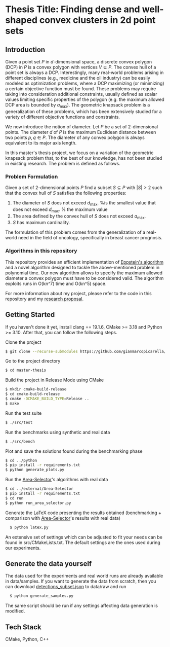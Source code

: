 # Thesis Title: Finding dense and well-shaped convex clusters in 2d point sets

## Introduction

Given a point set $P$ in $d$-dimensional space, a discrete convex polygon (DCP) in $P$ is a convex polygon with vertices $V\subseteq P$. The convex hull of a point set is always a DCP. Interestingly, many real-world problems arising in different disciplines (e.g., medicine and the oil industry) can be easily modeled as optimization problems, where a DCP maximizing (or minimizing) a certain objective function must be found. These problems may require taking into consideration additional constraints, usually defined as scalar values limiting specific properties of the polygon (e.g. the maximum allowed DCP area is bounded by $a_{\text{max}}$). The geometric knapsack problem is a generalization of these problems, which has been extensively studied for a variety of different objective functions and constraints.

We now introduce the notion of diameter. Let $P$ be a set of $2$-dimensional points. The diameter $d$ of $P$ is the maximum Euclidean distance between two points $p, q \in P$. The diameter of any convex polygon is always equivalent to its major axis length. 

In this master's thesis project, we focus on a variation of the geometric knapsack problem that, to the best of our knowledge, has not been studied in existing research. The problem is defined as follows.

### Problem Formulation
Given a set of $2$-dimensional points $P$ find a subset $S\subseteq P$ with $|S|>2$ such that the convex hull of $S$ satisfies the following properties:

1. The diameter of $S$ does not exceed $d_{\text{max}}$. %is the smallest value that does not exceed $d_{\text{max}}$. % the maximum value
2. The area defined by the convex hull of $S$ does not exceed $a_{\text{max}}$.
3. $S$ has maximum cardinality.

The formulation of this problem comes from the generalization of a real-world need in the field of oncology, specifically in breast cancer prognosis.

### Algorithms in this repository
This repository provides an efficient implementation of [Eppstein's algorithm](https://link.springer.com/article/10.1007/BF02187823) and a novel algorithm designed to tackle the above-mentioned problem in polynomial time. Our new algorithm allows to specify the maximum allowed diameter a convex polygon must have to be considered valid. The algorithm exploits runs in O(kn^7) time and O(kn^5) space.

For more information about my project, please refer to the code in this repository and my [research proposal]().

## Getting Started

If you haven't done it yet, install clang == 19.1.6, CMake >= 3.18 and Python >= 3.10. After that, you can follow the following steps.

Clone the project
```bash
$ git clone --recurse-submodules https://github.com/gianmarcopicarella/master-thesis.git
```

Go to the project directory
```bash
$ cd master-thesis
```

Build the project in Release Mode using CMake
```bash
$ mkdir cmake-build-release
$ cd cmake-build-release
$ cmake -DCMAKE_BUILD_TYPE=Release ..
$ make
```

Run the test suite
```bash
$ ./src/test
```

Run the benchmarks using synthetic and real data
```bash
$ ./src/bench
```

Plot and save the solutions found during the benchmarking phase
```bash
$ cd ../python
$ pip install -r requirements.txt
$ python generate_plots.py
```

Run the [Area-Selector](https://github.com/gianmarcopicarella/Area-Selector)'s algorithms with real data
```bash
$ cd ../external/Area-Selector
$ pip install -r requirements.txt
$ cd run
$ python run_area_selector.py
```

Generate the LaTeX code presenting the results obtained (benchmarking + comparison with [Area-Selector](https://github.com/gianmarcopicarella/Area-Selector)'s results with real data)
```bash
  $ python latex.py
```

An extensive set of settings which can be adjusted to fit your needs can be found in src/CMakeLists.txt. The default settings are the ones used during our experiments.

## Generate the data yourself

The data used for the experiments and real world runs are already available in data/samples. If you want to generate the data from scratch, then you can download [detections_subset.json](https://drive.google.com/file/d/1aHM7tw1oLBKeqv6VaCwpLoY8x4KPVu5i/view?usp=drive_link) to data/raw and run

```bash
  $ python generate_samples.py
```

The same script should be run if any settings affecting data generation is modified.


## Tech Stack
CMake, Python, C++
